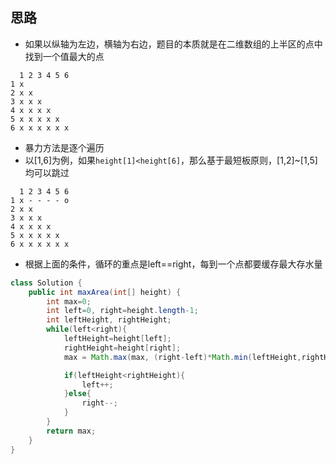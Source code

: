 ## 思路
- 如果以纵轴为左边，横轴为右边，题目的本质就是在二维数组的上半区的点中找到一个值最大的点

```
  1 2 3 4 5 6
1 x 
2 x x
3 x x x 
4 x x x x
5 x x x x x
6 x x x x x x
```

- 暴力方法是逐个遍历
- 以[1,6]为例，如果`height[1]<height[6]`，那么基于最短板原则，[1,2]~[1,5]均可以跳过

```
  1 2 3 4 5 6
1 x - - - - o
2 x x
3 x x x 
4 x x x x
5 x x x x x
6 x x x x x x
```

- 根据上面的条件，循环的重点是left==right，每到一个点都要缓存最大存水量

```java
class Solution {
    public int maxArea(int[] height) {
        int max=0;
        int left=0, right=height.length-1;
        int leftHeight, rightHeight;
        while(left<right){
            leftHeight=height[left];
            rightHeight=height[right];
            max = Math.max(max, (right-left)*Math.min(leftHeight,rightHeight));

            if(leftHeight<rightHeight){
                left++;
            }else{
                right--;
            }
        }
        return max;
    }
}
```